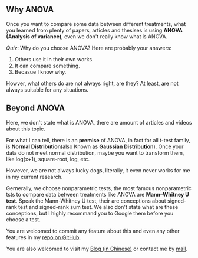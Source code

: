 ## Why ANOVA
Once you want to compare some data between different treatments, what you learned from plenty of papers, articles and thesises is using **ANOVA (Analysis of variance)**, even we don't really know what is ANOVA.

*Quiz*: Why do you choose ANOVA? Here are probably your answers:

1. Others use it in their own works.
2. It can compare something.
3. Becasue I know why.

Howver, what others do are not always right, are they? At least, are not always suitable for any situations.

## Beyond ANOVA

Here, we don't state what is ANOVA, there are amount of articles and videos about this topic.

For what I can tell, there is an **premise** of ANOVA, in fact for all t-test family, is **Normal Distribution**(also Known as **Gaussian Distribution**). Once your data do not meet normal distribution, maybe you want to transform them, like log(x+1), square-root, log, etc.

However, we are not always lucky dogs, literally, it even never works for me in my current research.

Gernerally, we choose nonparametric tests, the most famous nonparametric tsts to compare data between treatments like ANOVA are **Mann–Whitney U test**. Speak the Mann-Whitney U test, their are conceptions about signed-rank test and signed-rank sum test. We also don't state what are these conceptions, but I highly recommand you to Google them before you choose a test.


You are welcomed to commit any feature about this and even any other features in my [repo on GitHub](https://github.com/womeimingzi11/rdaWithStep).

You are also welcomed to visit my [Blog (in Chinese)](https://womeimingzi11.github.io) or contact me by [mail](mailto://chenhan28@gmail.com).